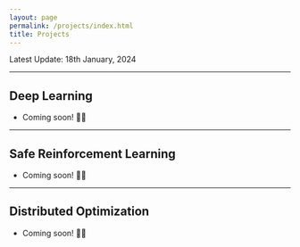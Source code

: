 ```yaml
---
layout: page
permalink: /projects/index.html
title: Projects
---
```


Latest Update: 18th January, 2024

<hr size="5" width="100%" color="#808080" align="center" noshade>

## Deep Learning

- Coming soon! 🚀🚀

<hr size="5" width="100%" color="#808080" align="center" noshade>

## Safe Reinforcement Learning

- Coming soon! 🚀🚀

<hr size="5" width="100%" color="#808080" align="center" noshade>

## Distributed Optimization

- Coming soon! 🚀🚀